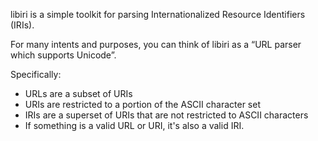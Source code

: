 libiri is a simple toolkit for parsing Internationalized Resource Identifiers (IRIs).

For many intents and purposes, you can think of libiri as a “URL parser which supports Unicode”.

Specifically:

  * URLs are a subset of URIs
  * URIs are restricted to a portion of the ASCII character set
  * IRIs are a superset of URIs that are not restricted to ASCII characters
  * If something is a valid URL or URI, it's also a valid IRI.